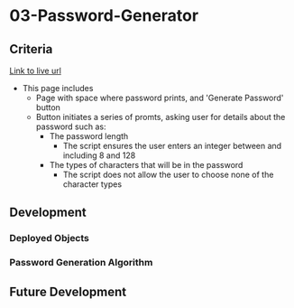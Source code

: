 # 03-Password-Generator


## Criteria

[Link to live url](https://ddoherty6.github.io/03-Password-Generator/)

- This page includes
    - Page with space where password prints, and 'Generate Password' button
    - Button initiates a series of promts, asking user for details about the password such as:
        - The password length
            - The script ensures the user enters an integer between and including 8 and 128
        - The types of characters that will be in the password
            - The script does not allow the user to choose none of the character types
        

## Development


### Deployed Objects


### Password Generation Algorithm



## Future Development